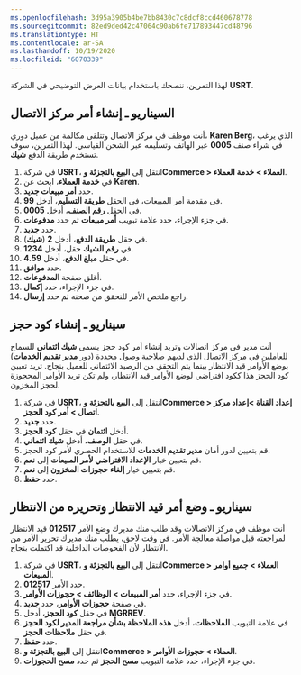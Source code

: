 ```yaml
---
ms.openlocfilehash: 3d95a3905b4be7bb8430c7c8dcf8ccd460678778
ms.sourcegitcommit: 82ed9ded42c47064c90ab6fe717893447cd48796
ms.translationtype: HT
ms.contentlocale: ar-SA
ms.lasthandoff: 10/19/2020
ms.locfileid: "6070339"
---
```

لهذا التمرين، ننصحك باستخدام بيانات العرض التوضيحي في الشركة **USRT**.

## <a name="scenario---create-a-call-center-order"></a>السيناريو ـ إنشاء أمر مركز الاتصال
أنت موظف في مركز الاتصال وتتلقى مكالمة من عميل دوري، **Karen Berg**، الذي يرغب في شراء صنف **0005** عبر الهاتف وتسليمه عبر الشحن القياسي. لهذا التمرين، سوف تستخدم طريقة الدفع **شيك**.

1.  في شركة **USRT**، انتقل إلى **البيع بالتجزئة وCommerce > العملاء > خدمة العملاء**.
2.  في **خدمة العملاء**، ابحث عن **Karen**.
3.  حدد **أمر مبيعات جديد**.
4.  في مقدمة أمر المبيعات، في الحقل **طريقة التسليم**، أدخل **99**.
5.  في الحقل **رقم الصنف**، أدخل **0005**.
6.  في جزء الإجراء، حدد علامة تبويب **أمر مبيعات** ثم حدد **مدفوعات**.
7.  حدد **جديد**.
8.  في حقل **طريقة الدفع**، أدخل **2** (**شيك**).
9.  في **رقم الشيك** حقل، أدخل **1234**.
10. في حقل **مبلغ الدفع**، أدخل **4.59**.
11. حدد **موافق**.
12. أغلق صفحة **المدفوعات**.
13. في جزء الإجراء، حدد **إكمال**.
14. راجع ملخص الأمر للتحقق من صحته ثم حدد **إرسال**.


## <a name="scenario---create-a-hold-code"></a>سيناريو ـ إنشاء كود حجز
أنت مدير في مركز اتصالات وتريد إنشاء أمر كود حجز يسمى **شيك ائتماني** للسماح للعاملين في مركز الاتصال الذي لديهم صلاحية وصول محددة (دور **مدير تقديم الخدمات**) بوضع الأوامر قيد الانتظار بينما يتم التحقق من الرصيد الائتماني للعميل بنجاح. تريد تعيين كود الحجز هذا ككود افتراضي لوضع الأوامر قيد الانتظار، ولم تكن تريد الأوامر المحجوزة لحجز المخزون.

1.  في شركة **USRT**، انتقل إلى **البيع بالتجزئة وCommerce > إعداد القناة >إعداد مركز اتصال > أمر كود الحجز**. 
2.  حدد **جديد**.  
3.  أدخل **ائتمان** في حقل **كود الحجز**. 
4.  في حقل **الوصف**، أدخل **شيك ائتماني**. 
5.  قم بتعيين لدور أمان **مدير تقديم الخدمات** للاستخدام الحصري لأمر كود الحجز. 
6.  قم بتعيين خيار **الإعداد الافتراضي لأمر المبيعات** إلى **نعم**.  
7.  قم بتعيين خيار **إلغاء حجوزات المخزون** إلى **نعم**.
8.  حدد **حفظ**.

## <a name="scenario---put-an-order-on-hold-and-release-it-from-hold"></a>سيناريو ـ وضع أمر قيد الانتظار وتحريره من الانتظار
أنت موظف في مركز الاتصالات وقد طلب منك مديرك وضع الأمر **012517** قيد الانتظار لمراجعته قبل مواصلة معالجة الأمر. في وقت لاحق، يطلب منك مديرك تحرير الأمر من الانتظار لأن الفحوصات الداخلية قد اكتملت بنجاح.

1.  في شركة **USRT**، انتقل إلى **البيع بالتجزئة وCommerce > العملاء > جميع أوامر المبيعات**.
2.  حدد الأمر **012517**.
3.  في جزء الإجراء، حدد **أمر المبيعات > الوظائف > حجوزات الأوامر**.
4.  في صفحة **حجوزات الأوامر**، حدد **جديد**.
5.  في حقل **كود الحجز**، أدخل **MGRREV**.
6.  في علامة التبويب **الملاحظات**، أدخل **هذه الملاحظة بشأن مراجعة المدير لكود الحجز** في حقل **ملاحظات الحجز**.
7.  حدد **حفظ**.
8.  انتقل إلى **البيع بالتجزئة وCommerce > العملاء > حجوزات الأوامر**.
9.  في جزء الإجراء، حدد علامة التبويب **مسح الحجز** ثم حدد **مسح الحجوزات**.
